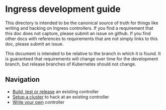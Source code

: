 # Ingress development guide

This directory is intended to be the canonical source of truth for things like writing and hacking on Ingress controllers. If you find a requirement that this doc does not capture, please submit an issue on github. If you find other docs with references to requirements that are not simply links to this doc, please submit an issue.

This document is intended to be relative to the branch in which it is found. It is guaranteed that requirements will change over time for the development branch, but release branches of Kubernetes should not change.

## Navigation

* [Build, test or release](releases.md) an existing controller
* [Setup a cluster](setup.md) to hack at an existing controller
* [Write your own](devel.md) controller

